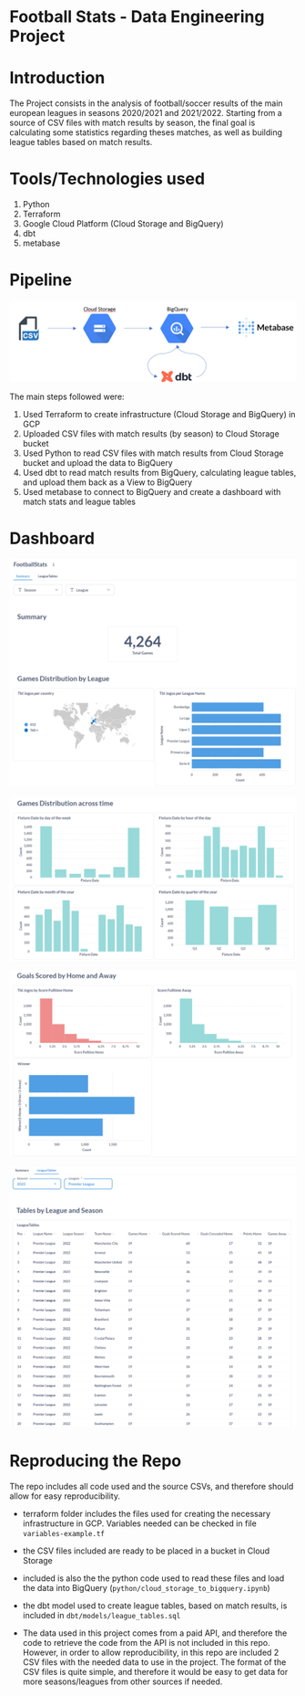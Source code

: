 # Football Stats - Data Engineering Project


# Introduction
The Project consists in the analysis of football/soccer results of the main european leagues in seasons 2020/2021 and 2021/2022.
Starting from a source of CSV files with match results by season, the final goal is calculating some statistics regarding theses matches, as well as building league tables based on match results.



# Tools/Technologies used

1. Python
2. Terraform
3. Google Cloud Platform (Cloud Storage and BigQuery)
4. dbt
5. metabase


# Pipeline

![alt text](images/image-1.png)

The main steps followed were:
1. Used Terraform to create infrastructure (Cloud Storage and BigQuery) in GCP
2. Uploaded CSV files with match results (by season) to Cloud Storage bucket
3. Used Python to read CSV files with match results from Cloud Storage bucket and upload the data to BigQuery
4. Used dbt to read match results from BigQuery, calculating league tables, and upload them back as a View to BigQuery
5. Used metabase to connect to BigQuery and create a dashboard with match stats and league tables


# Dashboard

![alt text](images/image-2.png)

![alt text](images/image-3.png)

![alt text](images/image-4.png)

![alt text](images/image-5.png)


# Reproducing the Repo
The repo includes all code used and the source CSVs, and therefore should allow for easy reproducibility.
- terraform folder includes the files used for creating the necessary infrastructure in GCP. Variables needed can be checked in file ``variables-example.tf``
- the CSV files included are ready to be placed in a bucket in Cloud Storage
- included is also the the python code used to read these files and load the data into BigQuery (``python/cloud_storage_to_bigquery.ipynb``)
- the dbt model used to create league tables, based on match results, is included in ``dbt/models/league_tables.sql``


- The data used in this project comes from a paid API, and therefore the code to retrieve the code from the API is not included in this repo. However, in order to allow reproducibility, in this repo are included 2 CSV files with the needed data to use in the project. The format of the CSV files is quite simple, and therefore it would be easy to get data for more seasons/leagues from other sources if needed.